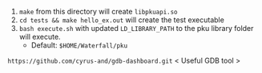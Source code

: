1. `make` from this directory will create `libpkuapi.so`
2. `cd tests && make hello_ex.out` will create the test executable
3. `bash execute.sh` with updated `LD_LIBRARY_PATH` to the pku library folder will execute.
    - Default: `$HOME/Waterfall/pku`

`https://github.com/cyrus-and/gdb-dashboard.git` < Useful GDB tool >